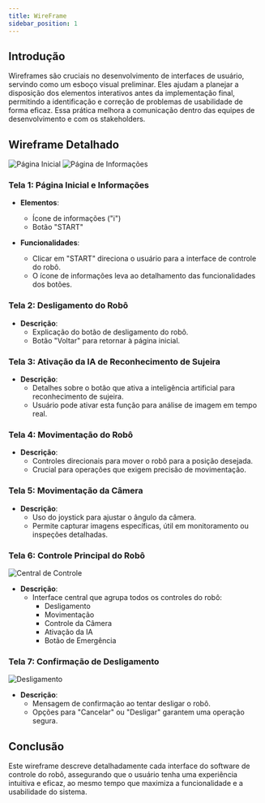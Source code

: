 ```yaml
---
title: WireFrame
sidebar_position: 1
---
```


## Introdução
Wireframes são cruciais no desenvolvimento de interfaces de usuário, servindo como um esboço visual preliminar. Eles ajudam a planejar a disposição dos elementos interativos antes da implementação final, permitindo a identificação e correção de problemas de usabilidade de forma eficaz. Essa prática melhora a comunicação dentro das equipes de desenvolvimento e com os stakeholders.


## Wireframe Detalhado
![Página Inicial](../../../static/img/sprint-1/paginainicial.png)
![Página de Informações](../../../static/img/sprint-1/info.png)
### Tela 1: Página Inicial e Informações

- **Elementos**:
  - Ícone de informações ("i")
  - Botão "START"

- **Funcionalidades**:
  - Clicar em "START" direciona o usuário para a interface de controle do robô.
  - O ícone de informações leva ao detalhamento das funcionalidades dos botões.

### Tela 2: Desligamento do Robô

- **Descrição**:
  - Explicação do botão de desligamento do robô.
  - Botão "Voltar" para retornar à página inicial.

### Tela 3: Ativação da IA de Reconhecimento de Sujeira

- **Descrição**:
  - Detalhes sobre o botão que ativa a inteligência artificial para reconhecimento de sujeira.
  - Usuário pode ativar esta função para análise de imagem em tempo real.

### Tela 4: Movimentação do Robô

- **Descrição**:
  - Controles direcionais para mover o robô para a posição desejada.
  - Crucial para operações que exigem precisão de movimentação.

### Tela 5: Movimentação da Câmera

- **Descrição**:
  - Uso do joystick para ajustar o ângulo da câmera.
  - Permite capturar imagens específicas, útil em monitoramento ou inspeções detalhadas.

### Tela 6: Controle Principal do Robô

![Central de Controle](../../../static/img/sprint-1/centraldecontrole.png)

- **Descrição**:
  - Interface central que agrupa todos os controles do robô:
    - Desligamento
    - Movimentação
    - Controle da Câmera
    - Ativação da IA
    - Botão de Emergência

### Tela 7: Confirmação de Desligamento

![Desligamento](../../../static/img/sprint-1/turnoff.png)

- **Descrição**:
  - Mensagem de confirmação ao tentar desligar o robô.
  - Opções para "Cancelar" ou "Desligar" garantem uma operação segura.

## Conclusão
Este wireframe descreve detalhadamente cada interface do software de controle do robô, assegurando que o usuário tenha uma experiência intuitiva e eficaz, ao mesmo tempo que maximiza a funcionalidade e a usabilidade do sistema.
